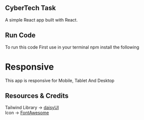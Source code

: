 ## CyberTech Task
A simple React app built with React.


## Run Code
To run this code First use in your terminal npm install the following

# Responsive
This app is responsive for Mobile, Tablet And Desktop

## Resources & Credits

Tailwind Library -> [daisyUI](https://daisyui.com/)
<br/>
Icon -> [FontAwesome](https://fontawesome.com/)